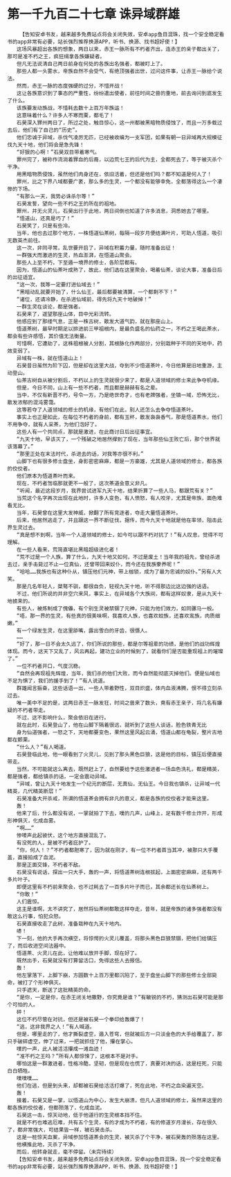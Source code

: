 # 第一千九百二十七章 诛异域群雄
        【告知安卓书友，越来越多免费站点将会关闭失效，安卓app鱼目混珠，找一个安全稳定看书的app非常有必要，站长强烈推荐换源APP，听书、换源、找书超好使！】
       这场风暴超出各族的想象，两日以来，赤王一脉所有不朽者齐出，连赤王的亲子都出关了，那可是准不朽之王，疯狂缉拿各族嫌疑者。
       但凡无法说清自己两日前身在何处的各族出名强者，都被盯上了。
       那些人都一头雾水，帝族自然不会受气，有绝顶强者出世，过问这件事，让赤王一脉给个说法。
       然而，赤王一脉的态度强硬的过分，不惜开战！
       这让各族意识到了事态的严重性，纷纷遣出使者，前往时间之兽的重地，前去询问到底发生了什么。
       该族要发动族战，不惜耗去数十上百万年族运！
       这意味着什么？许多人不寒而栗，都毛了！
       石昊深入罪州两日了，所过之处，触目惊心，这一州都被黑暗物质侵蚀了，而且一万多载过去后，他们有了自己的“历史”。
       他们忠诚于异域，杀伐气凌厉无匹，已经被收编为一支军团，如果有朝一日异域再大规模征伐九天十地，他们将会是急先锋！
       “好狠的心啊！”石昊双目带着寒气。
       罪州完了，被称作流淌着罪血的后裔，以边荒七王的后代为主，全都死去了，等于被灭杀个干净。
       用黑暗物质侵蚀，虽然他们肉身还在，依旧活着，但还是他们吗？都不知道是何人了！
       罪州，比之下界八域都要广袤，那么多的生灵，一个都没有能够幸免，全都落得这么一个凄惨的下场。
       “有那么一天，我势必诛杀尔等！”
       石昊发誓，望向一些不朽之王的所在的祖地。
       罪州，并无火灵儿，石昊出行于此地，两日间倒也知道了许多消息，洞悉她去了哪里。
       “悟道山，还真是巧了！”
       石昊笑了，只是有些冷。
       当年，他也去过那个地方，一株悟道仙茶树，每隔一段岁月便结满叶片，可助人悟道，吸引无数英杰前往。
       这一次，非同寻常，乱世要开启了，异域在积蓄力量，随时准备出征！
       一群强大而激进的生灵，热血澎湃，在悟道山聚会。
       那些人上至不朽，下至遁一境界的修士，各阶层都有。
       因为，悟道山的仙茶叶成熟了，故此，他们选在这里聚会，喝着仙茶，谈论大事，准备日后的出征适宜。
       “这一次，我等一定要打进仙域去！”
       “黑暗动乱就要开始了，什么仙王，最后都要被清算，一个都剩不下！”
       “诸位，还请冷静，在杀进仙域前，得先将九天十地破掉！”
       一群生灵在谈论，都是强者。
       石昊来了，遥望那座山体，目中光彩流转。
       他感应到了那缕气息，正是一株古树，散发大道气韵，就在那座山上。
       悟道茶树，最早时期足以排进前三甲祖根内，是最负盛名的仙药之一，不朽之王喝此茶水，都会有些许感悟，其价值无法衡量。
       可惜啊，它遭劫了，这株祖根被人分割，其根脉化作两部分，分别栽种于不同的天地中，药效变弱了。
       异域有一株，就在悟道山上！
       石昊昔日虽然为阶下囚，但是却在这里大战，夺到不少悟道茶叶，今日他算是旧地重游，主动登山。
       仙茶古树自从被分割后，不朽以上的生灵就很少来了，都是人道领域的修士来此争夺机缘。
       但是，今日不同，山上有一些不朽者，而且都是赫赫有名之辈。
       当中，不仅有新晋不朽，号令一方，乃是绝世奇才，也有老牌强者，坐镇一域，恐怖无比，散发浓郁的混沌雾霭。
       这等若夺了人道领域的修士的机缘，有他们在此，别人还怎么去争夺悟道茶叶。
       事实上也正是如此，在每位不朽者的身前，都有玉杯，散发袅袅香气，那是悟道茶水，他们不用争夺，就有人采茶，为他们泡好了。
       这些人有一个共同点，那就是激进，在此商讨日后出征事宜。
       “九天十地，早该灭了，一个残破之地居然撑到了现在，当年那些仙王败亡后，那个世界就该落幕了。”
       “那里正处在末法时代，杀进去的话，对我等亦很不利。”
       山脚下也有很多修士盘坐，身影密密麻麻，都是一方豪雄，尤其是人道领域的修士，都各族的佼佼者。
       他们原本为悟道茶叶而来。
       现在，不朽者驾临那就更不一般了，这次茶道会意义非凡。
       “听闻，最近这段岁月，我界尝试进军九天十地，结果折算了一些人马，都跟荒有关？”
       当荒这个名字再次出现在此地时，许多人变色，有人愤怒，有人咬牙，尤其是帝族，面色难看无比。
       当年，石昊曾在这里大发神威，掀翻了所有竞逐者，夺走大量悟道茶叶。
       后来，他居然逃走了，并且跟这一界不断征伐，据传，而今九天十地就是他在率领，阻击此界生灵过去。
       “真是想不到啊，当年一个人道领域的修士，如今可以跟不朽对抗了！”有人叹息，觉得不可理解。
       在一些人看来，荒简直堪比黑暗超级进化者！
       “荒不过是一个人族，算了什么，九天十地又如何，不过是废土！当年我的祖先，曾经杀进去过，亲手击毙过不止一位真仙，还曾带回来奴仆，而今还在我族豢养呢！”
       “哈哈……我族也有这种仆从，镇压他们元神，带上枷锁，成为了最为忠诚的奴仆。”另有人大笑。
       那是几名年轻人，桀骜不驯，都很自负，轻视九天十地，听不得那边比这边强的话语。
       不过，他们所说的并非空穴来风，事实上，在异域各个大族间，都有这样奴隶，是从九天十地掳来的。
       有些人，被炼制成了傀儡，有个别生灵被禁锢了元神，只能为他们效力，如同骡马一般。
       “唔，那一界的生灵，有些真的很美味啊，我喜欢人族，也喜欢蛟族，还喜欢鸾族，肉质细嫩。”
       有一个绿发生灵，在这里舔嘴，露出雪白的牙齿，很慑人。
       ……
       “好了，那一日不会太久远了，你们所说的那些，都是尔等祖辈的功绩，是他们的战功辉煌体现。而今，这天下又乱了，风云再起，建功立业的时候到了，就看你们是否能重现祖上的璀璨了。”
       一位不朽者开口，气度沉稳。
       “自然会再现祖先辉煌，当年，我们杀的他们大败，而今自然能彻底灭掉他们。便是仙域也不足为惧了，我们的援手到了！”有人说道。
       群雄闻言振奋，这些话语一出，一些人带着野性，双目炽盛，体内血液沸腾，恨不得立刻杀过去。
       唯一美中不足的是，这两日赤王一脉发狂，时间之兽来了数头，竟有赤王亲子，将几名有嫌疑的不朽者带走。
       不过，这不影响什么，聚会依旧在进行。
       就在此时，石昊登山了，他在山脚下隔着很远，就听到了这些人谈话，脸色铁青无比
       身为仙道强者，一怒之下，天地都要变色，果然这里风起云涌，悟道山都在龟裂，整片古地都在颤栗。
       “什么人？”有人喝道。
       石昊登临此地，他一眼看到了火灵儿，见到了那头黑色巨狼，这是他的目标，镇压后便直接带走。
       当然，不可能就这么离去，既然赶上了，自然要给予这些激进者一场血色洗礼，都是精英，都是强者，都给镇杀的话，一定会震动异域。
       “异域，曾让九天十地发生一个纪元的断层，无真仙，无仙王。今日我也镇杀，让异域一代精英，几代精英断层！”
       石昊准备大开杀戒，所谓的悟道茶会拥有非凡的意义，都是各族的佼佼者才能来这里。
       轰！
       他来了后，什么都没有说，一掌就拍了下去，噗的几声，山峰上，足有数千修士炸开，形成形神俱灭，化成血雾。
       “啊……”
       惨嚎声此起彼伏，这个地方直接混乱了。
       有没死的人，是被不朽者庇护了。
       “你，何人！？”不朽者都胆寒了，因为就在刚才，有一位不朽者首当其冲，被那只大手覆盖，直接拍成了血泥。
       那是正面交锋，不朽者不敌。
       石昊没有说话，探出一只大手，轰的一声，将悟道茶树连根拔起，上面密密麻麻，还有两千多片叶子。
       即便这里有不朽前来聚会，也不过耗去了一百多片叶子而已，其余都还长在仙茶树上。
       “你敢！”
       人们震惊。
       这主是谁啊，太不讲究了，居然将仙茶树都敢这样夺走，昔年，就是帝族的诸多强者都没有敢这么行事，怕犯众怒。
       石昊直接收走了此树，准备栽种在九天十地内。
       哧！
       下一刻，他的大手再次横空，将惊愕的火灵儿覆盖，将那头黑色巨狼禁锢，把他们给镇压了，而后收进空间法器中。
       悟道茶、火灵儿在此，让他难以放开手脚，现在好了。
       既然出手，石昊就没有打算留活口，免得这些人去报信。
       轰！
       他左掌落下，上脚下崩，方圆数十上百万里都沉陷了，至于盘坐山脚下的那些修士全部毙命，被打了个形神俱灭。
       只手遮天，断送了这批精英的命。
       “是你，一定是你，在赤王闭关地撒野，你究竟是谁？”有敏锐的不朽，猜测出石昊可能是那个可怕的人。
       砰！
       这位不朽尽管在对抗，但还是被石昊一个拳印给轰爆了！
       “逃，这非我界之人！”有人喊道。
       但是，哪里走的了，他才撕裂虚空，遁入苍穹，但就被后方一只淡金色的大手给覆盖了，那只手破碎虚空，伸了过来，一把就抓住了他，攥在掌心。
       噗的一声，此人被活活攥成一滩血迹！
       “准不朽之王吗？”所有人都惊悚了，这根本不是对手。
       哪怕这是一群激进者，性格冷酷，坚韧，但是现在也慌了，真要对决的话，这是枉死，只能白白牺牲。
       噗噗噗……
       他们在逃，但是到头来，却都被石昊给活活打爆了，死在此地，不朽之血染遍天空。
       轰！
       接着，石昊又是一掌，以悟道山为中心，发生大崩溃，但凡人道领域的修士，虽然来这里的都各族的佼佼者，但都殒落了，化成血泥。
       石昊这一击，惊天动地，低于他道行的生灵根本挡不住。
       就是不朽也难逃厄难，共有五个生灵，有的才成为不朽者，有的修道岁月漫长，存在很久了，都非常强大，可结果皆一样，被石昊击杀。
       这是一桩惊天血案，异域参加悟道茶会的生灵，被灭杀了个干净，被石昊轰的殒落在这里。
       他横推此地，灭杀了干净。
       而后，他转身就走，毫不停留。（未完待续）
       【告知安卓书友，越来越多免费站点将会关闭失效，安卓app鱼目混珠，找一个安全稳定看书的app非常有必要，站长强烈推荐换源APP，听书、换源、找书超好使！】
